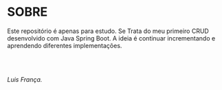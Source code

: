 # SOBRE
Este repositório é apenas para estudo. Se Trata do meu primeiro CRUD desenvolvido com Java Spring Boot. A ideia é continuar incrementando e aprendendo diferentes implementações.

<br>
<br>

_Luis França._
